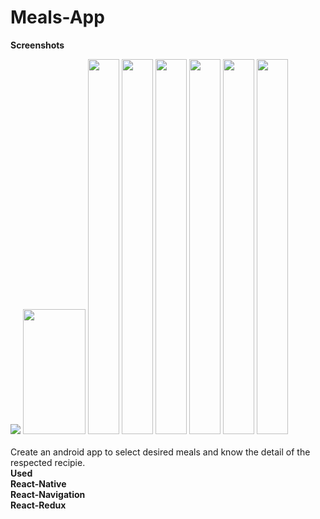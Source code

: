 # Meals-App
<b>Screenshots</b>
<div>
<img src="https://user-images.githubusercontent.com/42892285/103341174-2c1f2100-4aac-11eb-8d00-dac1d0075424.jpg" />
<img src="https://user-images.githubusercontent.com/42892285/103341227-5670de80-4aac-11eb-8ede-6b81d23395f1.jpg" width="100" height="200"/>
<img src="https://user-images.githubusercontent.com/42892285/103341242-64266400-4aac-11eb-8867-859418bebcec.jpg" width="50" height="600"/>
<img src="https://user-images.githubusercontent.com/42892285/103341272-799b8e00-4aac-11eb-8f05-6cb360dff866.jpg" width="50" height="600"/>
<img src="https://user-images.githubusercontent.com/42892285/103341288-83bd8c80-4aac-11eb-91e9-2a351ceea6ff.jpg" width="50" height="600"/>
<img src="https://user-images.githubusercontent.com/42892285/103341312-96d05c80-4aac-11eb-9ecf-cbc287a22513.jpg" width="50" height="600"/>
<img src="https://user-images.githubusercontent.com/42892285/103341326-a3ed4b80-4aac-11eb-84c4-c8884de7c61e.jpg" width="50" height="600"/>
<img src="https://user-images.githubusercontent.com/42892285/103341338-b071a400-4aac-11eb-8f08-7597d6e22bcf.jpg" width="50" height="600"/>
 </div>
 <br>
Create an android app to select desired meals and know the detail of the respected recipie.
<br>
<b>Used<br>
React-Native<br>
React-Navigation<br>
React-Redux<br></b>

<br>

